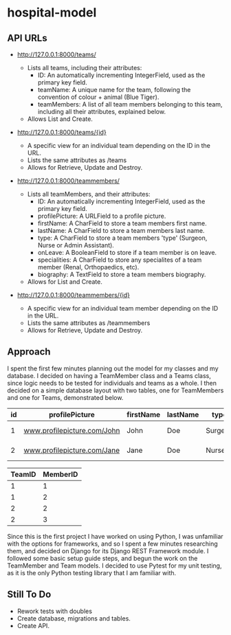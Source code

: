 # hospital-model

## API URLs

 - http://127.0.0.1:8000/teams/
   - Lists all teams, including their attributes:
     - ID: An automatically incrementing IntegerField, used as the primary key field.
     - teamName: A unique name for the team, following the convention of colour + animal (Blue Tiger).
     - teamMembers: A list of all team members belonging to this team, including all their attributes, explained below.
   - Allows List and Create.

 - http://127.0.0.1:8000/teams/{id}
   - A specific view for an individual team depending on the ID in the URL.
   - Lists the same attributes as /teams
   - Allows for Retrieve, Update and Destroy.

 - http://127.0.0.1:8000/teammembers/
   - Lists all teamMembers, and their attributes:
     - ID: An automatically incrementing IntegerField, used as the primary key field.
     - profilePicture: A URLField to a profile picture.
     - firstName: A CharField to store a team members first name.
     - lastName: A CharField to store a team members last name.
     - type: A CharField to store a team members 'type' (Surgeon, Nurse or Admin Assistant).
     - onLeave: A BooleanField to store if a team member is on leave.
     - specialities: A CharField to store any specialites of a team member (Renal, Orthopaedics, etc).
     - biography: A TextField to store a team members biography.
   - Allows for List and Create.

 - http://127.0.0.1:8000/teammembers/{id}
   - A specific view for an individual team member depending on the ID in the URL.
   - Lists the same attributes as /teammembers
   - Allows for Retrieve, Update and Destroy.

## Approach

I spent the first few minutes planning out the model for my classes and my database. I decided on having a TeamMember class and a Teams class, since logic needs to be tested for individuals and teams as a whole. I then decided on a simple database layout with two tables, one for TeamMembers and one for Teams, demonstrated below.


| id | profilePicture | firstName | lastName | type | onLeave | specialities | biography |
|--|--|--|--|--|--|--|--|
| 1 | www.profilepicture.com/John | John | Doe | Surgeon | false | [Neuro, Cardiac] | Loves Cats |
| 2 | www.profilepicture.com/Jane | Jane | Doe | Nurse | true | [Paediatrics] | Hates Cats |

| TeamID | MemberID |
|--|--|
| 1 | 1 |
| 1 | 2 |
| 2 | 2 |
| 2 | 3 |

Since this is the first project I have worked on using Python, I was unfamiliar with the options for frameworks, and so I spent a few minutes researching them, and decided on Django for its Django REST Framework module. I followed some basic setup guide steps, and begun the work on the TeamMember and Team models. I decided to use Pytest for my unit testing, as it is the only Python testing library that I am familiar with.

## Still To Do

 - Rework tests with doubles
 - Create database, migrations and tables.
 - Create API.
